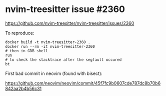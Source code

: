 # nvim-treesitter issue #2360

https://github.com/nvim-treesitter/nvim-treesitter/issues/2360

To reproduce:

```
docker build -t nvim-treesitter-2360 .
docker run --rm -it nvim-treesitter-2360
# then in GDB shell
run
# to check the stacktrace after the segfault occured
bt
```

First bad commit in neovim (found with bisect):

https://github.com/neovim/neovim/commit/45f7fc9b0607cde787dc8b70b6842aa2b4b56c31
